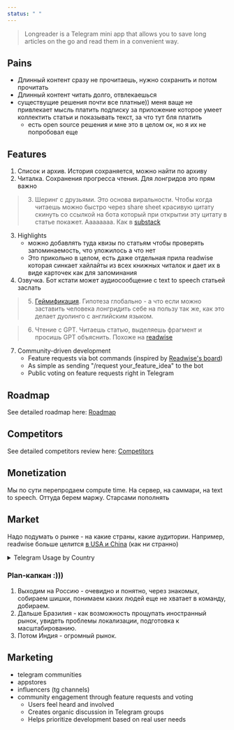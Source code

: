```yaml
---
status: " "
---
```

> Longreader is a Telegram mini app that allows you to save long articles on the go and read them in a convenient way.

## Pains
- Длинный контент сразу не прочитаешь, нужно сохранить и потом прочитать
- Длинный контент читать долго, отвлекаешься
- существущие решения почти все платные)) меня ваще не привлекает мысль платить подписку за приложение которое умеет коллектить статьи и показывать текст, за что тут бля платить
  - есть open source решения и мне это в целом ок, но я их не попробовал еще

## Features
1. Список и архив. История сохраняется, можно найти по архиву
2. Читалка. Сохранения прогресса чтения. Для лонгридов это прям важно  

> 3. Шеринг с друзьями. Это основа виральности. Чтобы когда читаешь можно быстро через share sheet красивую цитату скинуть со ссылкой на бота который при открытии эту цитату в статье покажет. Аааааааа. Как в [substack](obsidian://open?vault=Documents&file=CleanShot%202025-01-29%20at%2009.39.05.gif)

3. Highlights
    - можно добавлять туда квизы по статьям чтобы проверять запоминаемость, что уложилось а что нет
    - Это прикольно в целом, есть даже отдельная прила readwise которая синкает хайлайты из всех книжных читалок и дает их в виде карточек как для запоминания
4. Озвучка. Бот кстати может аудиосообщение с text to speech статьей заслать

> 5. [Геймификация](Gamification). Гипотеза глобально - а что если можно заставить человека лонгридить себе на пользу так же, как это делает дуолинго с английским языком.

> 6. Чтение с GPT. Читаешь статью, выделяешь фрагмент и просишь GPT объяснить. Похоже на [readwise](https://arc.net/l/quote/vrhygzdp)

7. Community-driven development
   - Feature requests via bot commands (inspired by [Readwise's board](https://readwise.canny.io/reader-features))
   - As simple as sending "/request your_feature_idea" to the bot
   - Public voting on feature requests right in Telegram

## Roadmap
See detailed roadmap here: [Roadmap](Roadmap)

## Competitors
See detailed competitors review here: [Competitors](Competitors)

## Monetization
Мы по сути перепродаем compute time. На сервер, на саммари, на text to speech. Оттуда берем маржу. Старсами пополнять

## Market
Надо подумать о рынке - на какие страны, какие аудитории. Например, readwise больше целится [в USA и China](https://share.cleanshot.com/h8tj5GK0) (как ни странно)

<details>
<summary>Telegram Usage by Country</summary>

| Country | Share of Respondents Who Use Telegram | Users |
|---------|---------------------------------------|-------|
| India | 45% | 625.7M |
| Brazil | 38% | 81.9M |
| Russia | 51% | 73.4M |
| Mexico | 34% | 44.2M |
| United States | 9% | 30.1M |
| South Africa | 32% | 19.2M |
| Italy | 29% | 17.4M |
| Spain | 32% | 15.1M |
| Germany | 16% | 13.3M |
| France | 11% | 7.4M |
| United Kingdom | 10% | 6.8M |
| Japan | 1% | 1.3M |

</details>

### Plan-капкан :)))
1. Выходим на Россию - очевидно и понятно, через знакомых, собираем шишки, понимаем каких людей еще не хватает в команду, добираем.
2. Дальше Бразилия - как возможность прощупать иностранный рынок, увидеть проблемы локализации, подготовка к масштабированию.
3. Потом Индия - огромный рынок.

## Marketing
- telegram communities
- appstores
- influencers (tg channels)
- community engagement through feature requests and voting
  - Users feel heard and involved
  - Creates organic discussion in Telegram groups
  - Helps prioritize development based on real user needs
